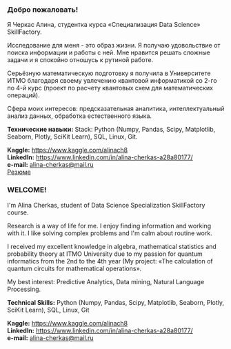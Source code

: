 ### Добро пожаловать!
Я Черкас Алина, студентка курса «Специализация Data Science» SkillFactory.

Исследование для меня - это образ жизни. Я получаю удовольствие от поиска информации и работы с ней. Мне нравится решать сложные задачи и я спокойно отношусь к рутиной работе.

Серьёзную математическую подготовку я получила в Университете ИТМО благодаря своему увлечению квантовой информатикой со 2-го по 4-й курс (проект по расчету квантовых схем для математических операций).

Сфера моих интересов: предсказательная аналитика, интеллектуальный анализ данных, обработка естественного языка.

**Технические навыки:** Stack: Python (Numpy, Pandas, Scipy, Matplotlib, Seaborn, Plotly, SciKit Learn), SQL, Linux, Git.

  **Kaggle:** https://www.kaggle.com/alinach8  
  **LinkedIn:** https://www.linkedin.com/in/alina-cherkas-a28a80177/  
  **e-mail:** alina-cherkas@mail.ru  
  [Резюме](https://yadi.sk/i/6QO7eFvuL_98rA)


### WELCOME!
I'm Alina Cherkas, student of Data Science Specialization SkillFactory course.

Research is a way of life for me. I enjoy finding information and working with it. I like solving complex problems and I'm calm about routine work.

I received my excellent knowledge in algebra, mathematical statistics and probability theory at ITMO University due to my passion for quantum informatics from the 2nd to the 4th year (My project: «The calculation of quantum circuits for mathematical operations».

My best interest: Predictive Analytics, Data mining, Natural Language Processing.

**Technical Skills:** Python (Numpy, Pandas, Scipy, Matplotlib, Seaborn, Plotly, SciKit Learn), SQL, Linux, Git


  **Kaggle:** https://www.kaggle.com/alinach8  
  **LinkedIn:** https://www.linkedin.com/in/alina-cherkas-a28a80177/  
  **e-mail:** alina-cherkas@mail.ru  
